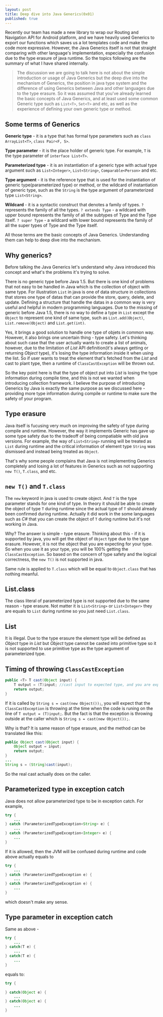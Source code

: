 ```yaml
---
layout: post
title: Deep dive into Java Generics(0x01)
published: true
---
```

Recently our team has made a new library to wrap our Routing and Navigation API for Android platform, and we have heavily used Generics to export our functions which saves us a lot templates code and make the code more expressive. However, the Java Generics itself is not that straight comparing with other language's implementation, especially the confusion due to the type erasure of java runtime. So the topics following are the summary of what I have shared internally.

> The discussion we are going to talk here is not about the simple introduction or usage of Java Generics but the deep dive into the mechanism of Generics, the position in java type system and the difference of using Generics between Java and other languages due to the type erasure. So it was assumed that you've already learned the basic concepts of Java Generics, and at least used some common Generic type such as `List<T>`, `Set<T>` and etc, as well as the experience of defining your own generic type or method.

## Some terms of Generics

**Generic type** - it is a type that has formal type parameters such as `class ArrayList<T>`, `class Pair<F, S>`.

**Type parameter** - it is the place holder of generic type. For example, `T` is the type parameter of `interface List<T>`.

**Parameterized type** - it is an instantiation of a generic type with actual type argument such as `List<Integer>`, `List<String>`, `Comparable<Person>` and etc.

**Type argument** - it is the reference type that is used for the instantiation of generic type(parameterized type) or method, or the wildcard of instantiation of generic type, such as the `String` is the type argument of parameterized type `List<String>`.

**Wildcard** - it is a syntactic construct that denotes a family of types. `?` represents the family of all the types. `? extends Type` - a wildcard with upper bound represents the family of all the subtypes of Type and the Type itself. `? super Type` - a wildcard with lower bound represents the family of all the super types of Type and the Type itself.

All those terms are the basic concepts of Java Generics. Understanding them can help to deep dive into the mechanism.

## Why generics?

Before talking the Java Generics let's understand why Java introduced this concept and what's the problems it's trying to solve.

There is no generic type before Java 1.5. But there is one kind of problems that not easy to be handled in Java which is the collection of object with same type. For illustration `List` in java is one of data structure in collections that stores one type of datas that can provide the store, query, delete, and update. Defining a structure that handle the datas in a common way is very useful and helpful in modern programming languages. Due to the missing of generic before Java 1.5, there is no way to define a type in `List` except the `Object` to represent one kind of same type, such as `List.add(Object)`, `List.remove(Object)` and `List.get(int)`.

Yes, it brings a good solution to handle one type of objets in common way. However, it also brings one uncertain thing - type safety. Let's thinking about such case that the user actually wants to create a list of animals, however, due to the limitation of *List* API definition(it's always getting or returning *Object* type), it's losing the type information inside it when using the list. So if user wants to treat the element that's fetched from the *List* and cast to plant type, then a runtime of `ClassCastException` will be thrown out.

So the key point here is that the type of object put into *List* is losing the type information during compile time, and this is not we wanted when introducing collection framework. I believe the purpose of introducing Generics by Java is exactly the same purpose as we discussed here - providing more type information during compile or runtime to make sure the safety of your program.

## Type erasure

Java itself is fucusing very much on improving the safety of type during compile and runtime. However, the way it implements Generic has gave up some type safety due to the tradeoff of being compatiable with old java versions. For example, the way of `List<String>` running will be treated as `List` during runtime and the critical information of element type `String` was dismissed and instead being treated as `Object`.

That's why some people complains that Java is not implementing Generics completely and losing a lot of features in Generics such as not supporting `new T()`, `T.class`, and etc.

## `new T()` and `T.class`

The `new` keyword in java is used to create object. And `T` is the type parameter stands for one kind of type. In theory it should be able to create the object of type `T` during runtime since the actual type of `T` should already been confirmed during runtime. Actually it did work in the some languages such as *C#* that you can create the object of `T` during runtime but it's not working in Java. 

Why? The answer is simple - type erasure. Thinking about this - if it is supported by java, you will get the object of `Object` type due to the type erasure. However, it is not the object that you are expecting for your type. So when you use it as your type, you will be 100% getting the `ClassCastException`. So based on the concern of type safety and the logical correctness, the `new T()` is not supported in java.

Same rule is applied to `T.class` which will be equal to `Object.class` that has nothing meanful.

## List<String>.class

The class literal of parameterized type is not supported due to the same reason - type erasure. Not matter it is `List<String>` or `List<Integer>` they are equals to `List` during runtime so you just need `List.class`.

## List<int>

It is illegal. Due to the type erasure the element type will be defined as *Object* type in *List* but *Object* type cannot be casted into primitive type so it is not supported to use primitive type as the type argument of parameterized type.

## Timing of throwing `ClassCastException`

```java
public <T> T cast(Object input) {
    T output = (T)input; //cast input to expected type, and you are expecting the exception will be thrown here.
    return output;
}
```

If it is called by `String s = cast(new Object());`, you will expect that the `ClassCastException` is throwing at the time when the code is runing on the line of `T output = (T)input;`. But the fact is that the exception is throwing outside at the caller which is `String s = cast(new Object());`.

Why is that? It is same reason of type erasure, and the method can be translated like this:

```java
public Object cast(Object input) {
    Object output = input;
    return output;
}
...
String s = (String)cast(input);
```

So the real cast actually does on the caller.

## Parameterized type in exception catch

Java does not allow parameterized type to be in exception catch.
For example,

```java
try {
    ...
} catch (ParameterizedTypeException<String> e) {
    ...
} catch (ParameterizedTypeException<Integer> e) {
    ...
}
```

If it is allowed, then the JVM will be confused during runtime and code above actually equals to

```java
try {
    ...
} catch (ParameterizedTypeException e) {
    ...
} catch (ParameterizedTypeException e) {
    ...
}
```
which doesn't make any sense.

## Type parameter in exception catch

Same as above -

```java
try {
    ...
} catch(T e) {
    ...
} catch(T e) {
    ...
}
```

equals to:

```java
try {
    
} catch(Object e) {
    ...
} catch(Object e) {
    ...
}
```
